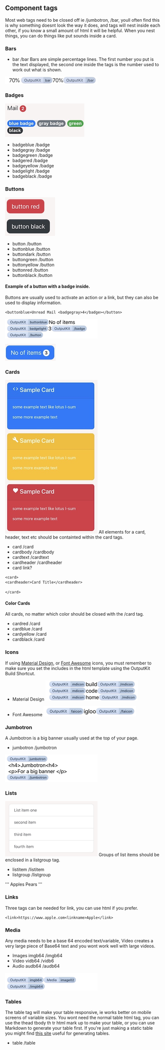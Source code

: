 ## Component tags
Most web tags need to be closed off ie /jumbotron, /bar, youll often find this is why something doesnt look the way it does, and tags will nest inside each other, if you know a small amount of html it will be helpful. When you nest things, you can do things like put sounds inside a card.



### Bars
- bar /bar
Bars are simple percentage lines. The first number you put is the text displayed, the second one inside the tags is the number used to work out what is shown.

![](https://github.com/nturpin0/OutputKit/raw/master/Images/IMG_0832.jpg)


### Badges
![](https://github.com/nturpin0/OutputKit/raw/master/Images/Badges.jpg)

- badgeblue    /badge
- badgegray     /badge
- badgegreen   /badge
- badgered      /badge
- badgeyellow    /badge
- badgelight     /badge
- badgeblack    /badge


### Buttons
![](https://github.com/nturpin0/OutputKit/raw/master/Images/Buttons.jpg)

- button /button
- buttonblue  /button
- buttondark     /button
- buttongreen  /button
- buttonyellow    /button
- buttonred    /button 
- buttonblack  /button

#### Example of a button with a badge inside.
Buttons are usually used to activate an action or a link, but they can also be used to display information.
```
<buttonblue>Unread Mail <badgegray>4</badge></button>
```

![](https://github.com/nturpin0/OutputKit/raw/master/Images/IMG_0828.png)

![](https://github.com/nturpin0/OutputKit/raw/master/Images/IMG_0836%202.jpg)


### Cards

![](https://github.com/nturpin0/OutputKit/raw/master/Images/Cards.jpg)
All elements for a card, header, text etc should be containted within the card tags. 

- card      /card  
- cardbody   /cardbody
- cardtext   /cardtext
- cardheader   /cardheader
- card link?

```
<card>
<cardheader>Card Title</cardheader>

</card>
```



#### Color Cards
All cards, no matter which color should be closed with the /card tag.

- cardred /card
- cardblue /card
- cardyellow /card
- cardblack /card

### Icons
If using [Material Design](https://material.io/tools/icons/), or [Font Awesome](https://fontawesome.com) icons, you must remember to make sure you set the includes in the html template using the OutputKit Build Shortcut.

- Material Design
![](https://github.com/nturpin0/OutputKit/raw/master/Images/IMG_0830.png)

- Font Awesome
![](https://github.com/nturpin0/OutputKit/raw/master/Images/IMG_0831.png)


### Jumbotron
A Jumbotron is a big banner usually used at the top of your page.
- jumbotron    /jumbotron

![](https://github.com/nturpin0/OutputKit/raw/master/Images/IMG_0827.png)

### Lists
![](https://github.com/nturpin0/OutputKit/raw/master/Images/IMG_0839.jpg)
Groups of list items should be enclosed in a listgroup tag.

- listitem    /listitem
- listgroup   /listgroup

'''
<listgroup>
  <listitem>Apples</listitem>
  <listitem>Pears</listitem>
</listgroup>
'''





### Links
Three tags can be needed for link, you can use html if you prefer.
```
<link>https://www.apple.com<linkname>Apple</link>
```

### Media
Any media needs to be a base 64 encoded text/variable, Video creates a very large piece of Base64 text and you wont work well with large videos.

- Images imgb64  /imgb64
- Video vidb64  /vidb6
- Audio audb64  /audb64

![](https://github.com/nturpin0/OutputKit/raw/master/Images/IMG_0829.png)


### Tables
The table tag will make your table responsive, ie works better on mobile screens of variable sizes. You wont need the normal table html tag, you can use the thead tbody th tr html mark up to make your table, or you can use Markdown to generate your table first. If you're just making a static table you might find [this site](https://www.tablesgenerator.com/html_tables) useful for generating tables. 

- table    /table




